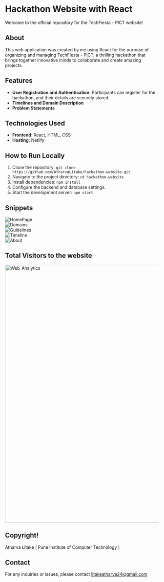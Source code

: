# Hackathon Website with React

Welcome to the official repository for the TechFiesta - PICT website!

## About
This web application was created by me using React for the purpose of organizing and managing TechFiesta - PICT, a thrilling hackathon that brings together innovative minds to collaborate and create amazing projects.

## Features
- **User Registration and Authentication**: Participants can register for the hackathon, and their details are securely stored.
- **Timelines and Domain Description**
- **Problem Statements**

## Technologies Used
- **Frontend**: React, HTML, CSS
- **Hosting**: Netlify

## How to Run Locally
1. Clone the repository: `git clone https://github.com/AtharvaLitake/hackathon-website.git`
2. Navigate to the project directory: `cd hackathon-website`
3. Install dependencies: `npm install`
4. Configure the backend and database settings.
5. Start the development server: `npm start`

## Snippets

![HomePage](https://github.com/AtharvaLitake/inc_hackathon/assets/112816126/f85f4b6f-2c10-414d-8fb4-9643d4675190)
<br>
![Domains](https://github.com/AtharvaLitake/inc_hackathon/assets/112816126/508eb121-330d-4b15-a3ea-8101d78bf030)
<br>
![Guidelines](https://github.com/AtharvaLitake/inc_hackathon/assets/112816126/8678bea3-d334-4ed4-befc-324af506daa9)
<br>
![Timeline](https://github.com/AtharvaLitake/inc_hackathon/assets/112816126/27ccfdc5-df56-4f69-bddc-759ad13d82aa)
<br>
![About](https://github.com/AtharvaLitake/inc_hackathon/assets/112816126/b520c1ad-ff16-4ae4-a919-b5532d74e7c4)

## Total Visitors to the website
<img width="844" alt="Web_Analytics" src="https://github.com/AtharvaLitake/inc_hackathon/assets/112816126/1f24af80-795c-41fb-94f5-49e5b3a543d2">


## Copyright!
 Atharva Litake ( Pune Institute of Computer Technology )

## Contact
For any inquiries or issues, please contact litakeatharva24@gmail.com
